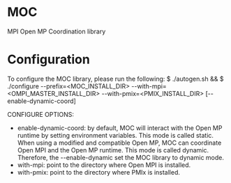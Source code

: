 # MOC
MPI Open MP Coordination library

# Configuration

To configure the MOC library, please run the following:
$ ./autogen.sh && $ ./configure --prefix=<MOC_INSTALL_DIR> --with-mpi=<OMPI_MASTER_INSTALL_DIR> --with-pmix=<PMIX_INSTALL_DIR> [--enable-dynamic-coord]

CONFIGURE OPTIONS:
- enable-dynamic-coord: by default, MOC will interact with the Open MP runtime by setting
  environment variables. This mode is called static. When using a modified and
  compatible Open MP, MOC can coordinate Open MPI and the Open MP runtime. This mode is
  called dynamic. Therefore, the --enable-dynamic set the MOC library to dynamic mode.
- with-mpi: point to the directory where Open MPI is installed.
- with-pmix: point to the directory where PMIx is installed.

